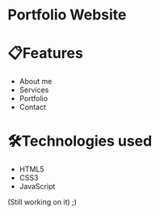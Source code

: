 # Portfolio Website




# 📋Features

- About me
- Services
- Portfolio
- Contact

# 🛠️Technologies used

- HTML5
- CSS3
- JavaScript

(Still working on it) ;)

